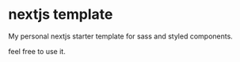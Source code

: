 # nextjs template
My personal nextjs starter template for sass and styled components.

feel free to use it.
